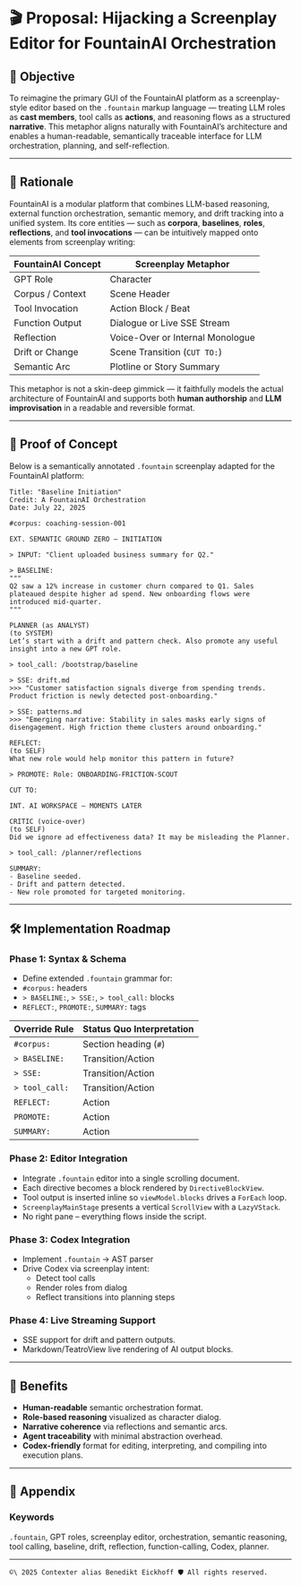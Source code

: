 # 🎬 Proposal: Hijacking a Screenplay Editor for FountainAI Orchestration

## 🎯 Objective

To reimagine the primary GUI of the FountainAI platform as a screenplay-style editor based on the `.fountain` markup language — treating LLM roles as **cast members**, tool calls as **actions**, and reasoning flows as a structured **narrative**. This metaphor aligns naturally with FountainAI’s architecture and enables a human-readable, semantically traceable interface for LLM orchestration, planning, and self-reflection.

---

## 🧩 Rationale

FountainAI is a modular platform that combines LLM-based reasoning, external function orchestration, semantic memory, and drift tracking into a unified system. Its core entities — such as **corpora**, **baselines**, **roles**, **reflections**, and **tool invocations** — can be intuitively mapped onto elements from screenplay writing:

| FountainAI Concept     | Screenplay Metaphor             |
|------------------------|----------------------------------|
| GPT Role               | Character                        |
| Corpus / Context       | Scene Header                     |
| Tool Invocation        | Action Block / Beat              |
| Function Output        | Dialogue or Live SSE Stream      |
| Reflection             | Voice-Over or Internal Monologue |
| Drift or Change        | Scene Transition (`CUT TO:`)     |
| Semantic Arc           | Plotline or Story Summary        |

This metaphor is not a skin-deep gimmick — it faithfully models the actual architecture of FountainAI and supports both **human authorship** and **LLM improvisation** in a readable and reversible format.

---

## 🧪 Proof of Concept

Below is a semantically annotated `.fountain` screenplay adapted for the FountainAI platform:

```fountain
Title: "Baseline Initiation"
Credit: A FountainAI Orchestration
Date: July 22, 2025

#corpus: coaching-session-001

EXT. SEMANTIC GROUND ZERO – INITIATION

> INPUT: "Client uploaded business summary for Q2."

> BASELINE:
"""
Q2 saw a 12% increase in customer churn compared to Q1. Sales plateaued despite higher ad spend. New onboarding flows were introduced mid-quarter.
"""

PLANNER (as ANALYST)
(to SYSTEM)
Let’s start with a drift and pattern check. Also promote any useful insight into a new GPT role.

> tool_call: /bootstrap/baseline

> SSE: drift.md
>>> "Customer satisfaction signals diverge from spending trends. Product friction is newly detected post-onboarding."

> SSE: patterns.md
>>> "Emerging narrative: Stability in sales masks early signs of disengagement. High friction theme clusters around onboarding."

REFLECT:
(to SELF)
What new role would help monitor this pattern in future?

> PROMOTE: Role: ONBOARDING-FRICTION-SCOUT

CUT TO:

INT. AI WORKSPACE – MOMENTS LATER

CRITIC (voice-over)
(to SELF)
Did we ignore ad effectiveness data? It may be misleading the Planner.

> tool_call: /planner/reflections

SUMMARY:
- Baseline seeded.
- Drift and pattern detected.
- New role promoted for targeted monitoring.
```

---

## 🛠️ Implementation Roadmap

### Phase 1: Syntax & Schema

- Define extended `.fountain` grammar for:
- `#corpus:` headers
- `> BASELINE:`, `> SSE:`, `> tool_call:` blocks
- `REFLECT:`, `PROMOTE:`, `SUMMARY:` tags

| Override Rule              | Status Quo Interpretation |
|----------------------------|---------------------------|
| `#corpus:`                 | Section heading (`#`)     |
| `> BASELINE:`              | Transition/Action         |
| `> SSE:`                   | Transition/Action         |
| `> tool_call:`             | Transition/Action         |
| `REFLECT:`                 | Action                    |
| `PROMOTE:`                 | Action                    |
| `SUMMARY:`                 | Action                    |

### Phase 2: Editor Integration
- Integrate `.fountain` editor into a single scrolling document.
- Each directive becomes a block rendered by `DirectiveBlockView`.
- Tool output is inserted inline so `viewModel.blocks` drives a `ForEach` loop.
- `ScreenplayMainStage` presents a vertical `ScrollView` with a `LazyVStack`.
- No right pane – everything flows inside the script.

### Phase 3: Codex Integration

- Implement `.fountain` → AST parser
- Drive Codex via screenplay intent:
  - Detect tool calls
  - Render roles from dialog
  - Reflect transitions into planning steps

### Phase 4: Live Streaming Support

- SSE support for drift and pattern outputs.
- Markdown/TeatroView live rendering of AI output blocks.

---

## 🧠 Benefits

- **Human-readable** semantic orchestration format.
- **Role-based reasoning** visualized as character dialog.
- **Narrative coherence** via reflections and semantic arcs.
- **Agent traceability** with minimal abstraction overhead.
- **Codex-friendly** format for editing, interpreting, and compiling into execution plans.

---

## 📎 Appendix

### Keywords
`.fountain`, GPT roles, screenplay editor, orchestration, semantic reasoning, tool calling, baseline, drift, reflection, function-calling, Codex, planner.

---
`````text
©\ 2025 Contexter alias Benedikt Eickhoff 🛡️ All rights reserved.
`````
